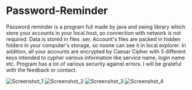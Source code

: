 # Password-Reminder

Password reminder is a program full made by java and swing library which store your accounts in your local host, so connection with network is
not required. Data is stored in files .ser. Account's files are packed in hidden folders in your computer's storage, so
noone can see it in local explorer. In addition, all your accounts are encrypted by Caesar Cipher with 5 different keys
intended to cypher various information like service name, login name etc.
Program has a lot of various security against errors. I will be grateful with the feedback or contact. 


![Screenshot_1](https://user-images.githubusercontent.com/81914576/129363152-b3724f28-18f4-4dee-a475-af85d92d9abb.png)
![Screenshot_2](https://user-images.githubusercontent.com/81914576/129363158-a89ee1a0-f0f4-4c20-a409-52fa31fb454a.png)
![Screenshot_3](https://user-images.githubusercontent.com/81914576/129363161-e7f531da-9ad8-4708-b1bf-0636d071bba0.png)
![Screenshot_4](https://user-images.githubusercontent.com/81914576/129363168-353ab78e-ad72-49e3-a263-4ead22a291f0.png)
